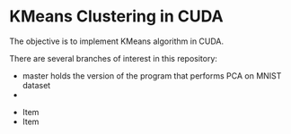 # KMeans Clustering in CUDA

The objective is to implement KMeans algorithm in CUDA.

There are several branches of interest in this repository:
* master holds the version of the program that performs PCA on MNIST dataset
* 
- Item
- Item
